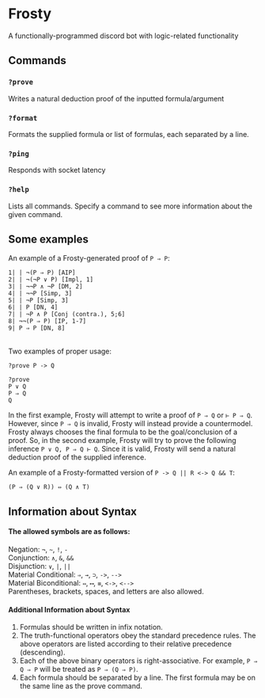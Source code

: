 # Frosty
A functionally-programmed discord bot with logic-related functionality

## Commands

### `?prove`

Writes a natural deduction proof of the inputted formula/argument

### `?format`

Formats the supplied formula or list of formulas, each separated by a line.

### `?ping`

Responds with socket latency

### `?help`

Lists all commands. Specify a command to see more information about the given command.


## Some examples
An example of a Frosty-generated proof of `P ⇒ P`:

`1| | ¬(P ⇒ P) [AIP]`<br/>
`2| | ¬(¬P ∨ P) [Impl, 1]`<br/>
`3| | ¬¬P ∧ ¬P [DM, 2]`<br/>
`4| | ¬¬P [Simp, 3]`<br/>
`5| | ¬P [Simp, 3]`<br/>
`6| | P [DN, 4]`<br/>
`7| | ¬P ∧ P [Conj (contra.), 5;6]`<br/>
`8| ¬¬(P ⇒ P) [IP, 1-7]`<br/>
`9| P ⇒ P [DN, 8]`<br/><br/>

Two examples of proper usage:

`?prove P -> Q`

```
?prove
P ∨ Q
P ⇒ Q
Q
```

In the first example, Frosty will attempt to write a proof of `P ⇒ Q` or `⊢ P ⇒ Q`. However, since `P ⇒ Q` is invalid, Frosty will instead provide a countermodel.
Frosty always chooses the final formula to be the goal/conclusion of a proof. So, in the second example, Frosty will try to prove the following inference `P ∨ Q, P ⇒ Q ⊢ Q`. Since it is valid, Frosty will send a natural deduction proof of the supplied inference.

An example of a Frosty-formatted version of `P -> Q || R <-> Q && T`:

`(P ⇒ (Q ∨ R)) ⇔ (Q ∧ T)`

## Information about Syntax

#### The allowed symbols are as follows:

Negation: `¬`, `~`, `!`, `-`<br/>
Conjunction: `∧`, `&`, `&&`<br/>
Disjunction: `∨`, `|`, `||`<br/>
Material Conditional: `⇒`, `→`, `⊃`, `->`, `-->`<br/>
Material Biconditional: `⇔`, `⟷`, `≡`, `<->`, `<-->`<br/>
Parentheses, brackets, spaces, and letters are also allowed.

#### Additional Information about Syntax

1. Formulas should be written in infix notation.
2. The truth-functional operators obey the standard precedence rules. The above operators are listed according to their relative precedence (descending).
3. Each of the above binary operators is right-associative. For example, `P ⇒ Q ⇒ P` will be treated as `P ⇒ (Q ⇒ P)`.
4. Each formula should be separated by a line. The first formula may be on the same line as the prove command.